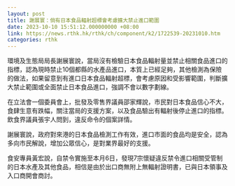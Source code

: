 ```yaml
---
layout: post
title: 謝展寰：倘有日本食品輻射超標會考慮擴大禁止進口範圍
date: 2023-10-10 15:51:12.000000000 +08:00
link: https://news.rthk.hk/rthk/ch/component/k2/1722539-20231010.htm
categories: rthk
---
```


環境及生態局局長謝展寰說，當局沒有檢驗日本食品輻射量並禁止相關食品進口的指標，認為現時禁止10個都縣的水產品進口，本質上已經足夠，其他檢測為保險的做法，如果留意到有進口日本食品輻射超標，會考慮原因和受影響範圍，判斷擴大禁止範圍或全面禁止日本食品進口，強調不會以數字劃線。

在立法會一個委員會上，批發及零售界議員邵家輝說，市民對日本食品信心不大，食肆生意有跌幅，關注當局的支援方案，以及食品驗出有輻射後停止進口的指標。飲食界議員張宇人問到，違反命令的個案詳情。

謝展寰說，政府對來港的日本食品檢測工作有效，進口市面的食品均是安全，認為多向市民解說，增加公眾信心，是對業界最好的支援。

食安專員黃宏說，自禁令實施至本月6日，發現7宗懷疑違反禁令進口相關受管制的日本水產及其他食品，相信是由於出口商無附上無輻射證明書，已與日本領事及入口商開會商討。
